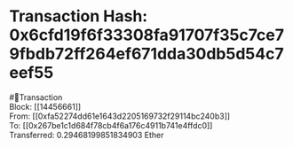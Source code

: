 
Transaction Hash: 0x6cfd19f6f33308fa91707f35c7ce79fbdb72ff264ef671dda30db5d54c7eef55
====================================================================================
  
#💸Transaction  
Block: [[14456661]]  
From: [[0xfa52274dd61e1643d2205169732f29114bc240b3]]  
To: [[0x267be1c1d684f78cb4f6a176c4911b741e4ffdc0]]  
Transferred: 0.29468199851834903 Ether